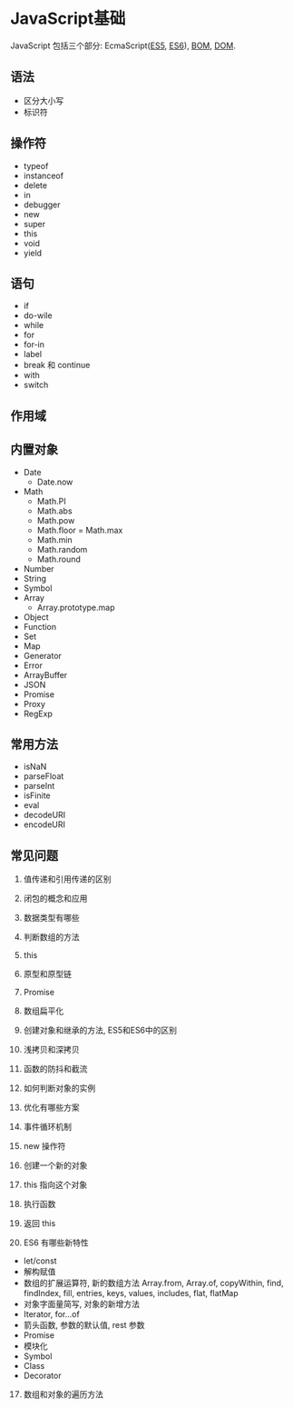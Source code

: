 # JavaScript基础

JavaScript 包括三个部分: EcmaScript([ES5](./es5/), [ES6](./es6/)), [BOM](./bom), [DOM](./dom).

## 语法

- 区分大小写
- 标识符

## 操作符

- typeof
- instanceof
- delete
- in
- debugger
- new
- super
- this
- void
- yield

## 语句

- if
- do-wile
- while
- for
- for-in
- label
- break 和 continue
- with
- switch

## 作用域

## 内置对象

- Date
  - Date.now
- Math
  - Math.PI
  - Math.abs
  - Math.pow
  - Math.floor
  = Math.max
  - Math.min
  - Math.random
  - Math.round
- Number
- String
- Symbol
- Array
  - Array.prototype.map
- Object
- Function
- Set
- Map
- Generator
- Error
- ArrayBuffer
- JSON
- Promise
- Proxy
- RegExp

## 常用方法

- isNaN
- parseFloat
- parseInt
- isFinite
- eval
- decodeURI
- encodeURI

## 常见问题

1. 值传递和引用传递的区别

2. 闭包的概念和应用

3. 数据类型有哪些

4. 判断数组的方法

5. this

6. 原型和原型链

7. Promise

8. 数组扁平化

9. 创建对象和继承的方法, ES5和ES6中的区别

10. 浅拷贝和深拷贝

11. 函数的防抖和截流

12. 如何判断对象的实例

13. 优化有哪些方案

14. 事件循环机制

15. new 操作符

1. 创建一个新的对象
1. this 指向这个对象
1. 执行函数
1. 返回 this

16. ES6 有哪些新特性

- let/const
- 解构赋值
- 数组的扩展运算符, 新的数组方法 Array.from, Array.of, copyWithin, find, findIndex, fill, entries, keys, values, includes, flat, flatMap
- 对象字面量简写, 对象的新增方法
- Iterator, for...of
- 箭头函数, 参数的默认值, rest 参数
- Promise
- 模块化
- Symbol
- Class
- Decorator

17. 数组和对象的遍历方法
